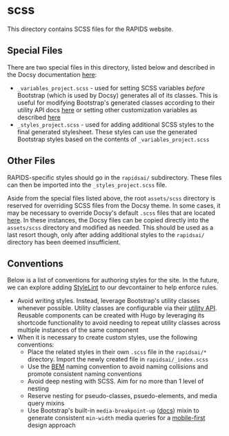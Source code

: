 # scss

This directory contains SCSS files for the RAPIDS website.

## Special Files

There are two special files in this directory, listed below and described in the Docsy documentation [here](https://www.docsy.dev/docs/adding-content/lookandfeel/):

- `_variables_project.scss` - used for setting SCSS variables _before_ Bootstrap (which is used by Docsy) generates all of its classes. This is useful for modifying Bootstrap's generated classes according to their utility API docs [here](https://getbootstrap.com/docs/5.2/utilities/api/) or setting other customization variables as described [here](https://getbootstrap.com/docs/5.2/customize/overview/)
- `_styles_project.scss` - used for adding additional SCSS styles to the final generated stylesheet. These styles can use the generated Bootstrap styles based on the contents of `_variables_project.scss`

## Other Files

RAPIDS-specific styles should go in the `rapidsai/` subdirectory. These files can then be imported into the `_styles_project.scss` file.

Aside from the special files listed above, the root `assets/scss` directory is reserved for overriding SCSS files from the Docsy theme. In some cases, it may be necessary to override Docsy's default `.scss` files that are located [here](https://github.com/google/docsy/tree/v0.7.1/assets/scss). In these instances, the Docsy files can be copied directly into the `assets/scss` directory and modified as needed. This should be used as a last resort though, only after adding additional styles to the `rapidsai/` directory has been deemed insufficient.

## Conventions

Below is a list of conventions for authoring styles for the site. In the future, we can explore adding [StyleLint](https://stylelint.io/) to our devcontainer to help enforce rules.

- Avoid writing styles. Instead, leverage Bootstrap's utility classes whenever possible. Utility classes are configurable via their [utility API](https://getbootstrap.com/docs/5.2/utilities/api/). Reusable components can be created with Hugo by leveraging its shortcode functionality to avoid needing to repeat utility classes across multiple instances of the same component
- When it is necessary to create custom styles, use the following conventions:
  - Place the related styles in their own `.scss` file in the `rapidsai/*` directory. Import the newly created file in `rapidsai/_index.scss`
  - Use the [BEM](https://getbem.com/) naming convention to avoid naming collisions and promote consistent naming conventions
  - Avoid deep nesting with SCSS. Aim for no more than 1 level of nesting
  - Reserve nesting for pseudo-classes, psuedo-elements, and media query mixins
  - Use Bootstrap's built-in `media-breakpoint-up` ([docs](https://getbootstrap.com/docs/5.2/layout/breakpoints/#min-width)) mixin to generate consistent `min-width` media queries for a [mobile-first](https://zellwk.com/blog/how-to-write-mobile-first-css/) design approach
